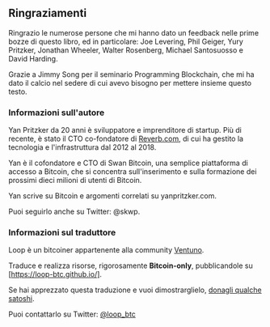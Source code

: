 ## Ringraziamenti

Ringrazio le numerose persone che mi hanno dato un feedback nelle prime bozze di questo libro, ed in particolare: Joe Levering, Phil Geiger, Yury Pritzker, Jonathan Wheeler, Walter Rosenberg, Michael Santosuosso e David Harding.

Grazie a Jimmy Song per il seminario Programming Blockchain, che mi ha dato il calcio nel sedere di cui avevo bisogno per mettere insieme questo testo.

### Informazioni sull'autore

Yan Pritzker da 20 anni è sviluppatore e imprenditore di startup. Più di recente, è stato il CTO co-fondatore di [Reverb.com](http://Reverb.com), di cui ha gestito la tecnologia e l'infrastruttura dal 2012 al 2018.

Yan è il cofondatore e CTO di Swan Bitcoin, una semplice piattaforma di accesso a Bitcoin, che si concentra sull'inserimento e sulla formazione dei prossimi dieci milioni di utenti di Bitcoin.

Yan scrive su Bitcoin e argomenti correlati su yanpritzker.com.

Puoi seguirlo anche su Twitter: \@skwp.

### Informazioni sul traduttore

Loop è un bitcoiner appartenente alla community [Ventuno](https://ventuno.space).

Traduce e realizza risorse, rigorosamente **Bitcoin-only**, pubblicandole su [https://loop-btc.github.io/].

Se hai apprezzato questa traduzione e vuoi dimostrarglielo, [donagli qualche satoshi](https://getalby.com/p/loop).

Puoi contattarlo su Twitter: [ \@loop_btc](https://twitter.com/loop_btc)
